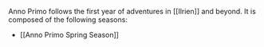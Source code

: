 Anno Primo follows the first year of adventures in [[Ilrien]] and beyond. It is composed of the following seasons:
- [[Anno Primo Spring Season]] 